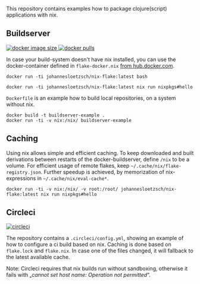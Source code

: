 This repository contains examples how to package clojure(script) applications with nix.

## Buildserver

[
![docker image size](https://img.shields.io/docker/image-size/johannesloetzsch/nix-flake.svg)
![docker pulls](https://img.shields.io/docker/pulls/johannesloetzsch/nix-flake.svg)
](https://hub.docker.com/repository/docker/johannesloetzsch/nix-flake)

In case your build-system doesn't have nix installed, you can use the docker-container defined in `flake-docker.nix` [from hub.docker.com](https://hub.docker.com/repository/docker/johannesloetzsch/nix-flake).

```shell
docker run -ti johannesloetzsch/nix-flake:latest bash

docker run -ti johannesloetzsch/nix-flake:latest nix run nixpkgs#hello
```

`Dockerfile` is an example how to build local repositories, on a system without nix.


```shell
docker build -t buildserver-example .
docker run -ti -v nix:/nix/ buildserver-example
```

## Caching

Using nix allows simple and efficient caching. To keep downloaded and built derivations between restarts of the docker-buildserver, define `/nix` to be a volume. 
For efficient usage of remote flakes, keep `~/.cache/nix/flake-registry.json`. Further speedup is achieved, by memorization of nix-expressions in `~/.cache/nix/eval-cache*`.

```shell
docker run -ti -v nix:/nix/ -v root:/root/ johannesloetzsch/nix-flake:latest nix run nixpkgs#hello
```

## Circleci

[![circleci](https://circleci.com/gh/johannesloetzsch/nix-docker-cljc.svg?style=shield)](https://app.circleci.com/pipelines/github/johannesloetzsch/nix-docker-cljc)

The repository contains a `.circleci/config.yml`, showing an example of how to configure a ci build based on nix.
Caching is done based on `flake.lock` and `flake.nix`. In case one of the files changed, it will fallback to the latest available cache.

Note: Circleci requires that nix builds run without sandboxing, otherwise it fails with „_cannot set host name: Operation not permitted_“.
